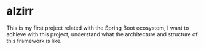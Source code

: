 # alzirr
This is my first project related with the Spring Boot ecosystem, I want to achieve with this project, understand what the architecture and structure of this framework is like. ​
